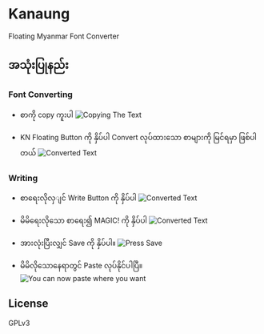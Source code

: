 # Kanaung


Floating Myanmar Font Converter

## အသုံးပြုနည်း

### Font Converting

- စာကို copy ကူးပါ
![Copying The Text](/screenshots/copy.png)

- KN Floating Button ကို နှိပ်ပါ Convert လုပ်ထားသော စာများကို မြင်ရမှာ ဖြစ်ပါတယ်
![Converted Text](/screenshots/converted.png)

### Writing

- စာရေးလိုလှျင် Write Button ကို နှိပ်ပါ
![Converted Text](/screenshots/write.png)

- မိမိရေးလိုသော စာရေး၍ MAGIC! ကို နှိပ်ပါ
![Converted Text](/screenshots/magic.png)

- အားလုံးပြီးလျှင် Save ကို နှိပ်ပါ။
![Press Save](/screenshots/save.png)

- မိမိလိုသောနေရာတွင် Paste လုပ်နိုင်ပါပြီ။
![You can now paste where you want](/screenshots/paste.png)


## License
GPLv3
